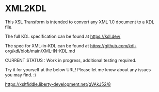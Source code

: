 # XML2KDL
This XSL Transform is intended to convert any XML 1.0 document to a KDL file.

The full KDL specification can be found at https://kdl.dev/

The spec for XML-in-KDL can be found at https://github.com/kdl-org/kdl/blob/main/XML-IN-KDL.md

CURRENT STATUS : Work in progress, additional testing required.

Try it for yourself at the below URL! Please let me know about any issues you may find. :)

https://xsltfiddle.liberty-development.net/gVAkJ52/8